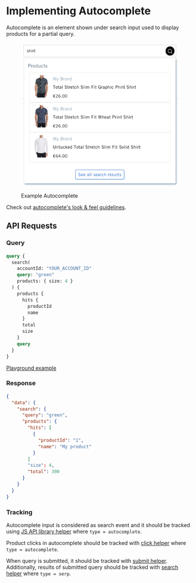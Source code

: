 # Implementing Autocomplete

Autocomplete is an element shown under search input used to display products for a partial query.



<figure><img src="../../../.gitbook/assets/Screenshot 2023-03-31 at 17.28.40.png" alt=""><figcaption><p>Example Autocomplete</p></figcaption></figure>

Check out [autocomplete's look & feel guidelines](https://help.nosto.com/en/articles/7169076-autocomplete-s-look-feel-guidelines).

## API Requests <a href="#autocomplete" id="autocomplete"></a>

### Query <a href="#autocomplete" id="autocomplete"></a>

```graphql
query {
  search(
    accountId: "YOUR_ACCOUNT_ID"
    query: "green"
    products: { size: 4 }
  ) {
    products {
      hits {
        productId
        name
      }
      total
      size
    }
    query
  }
}
```

[Playground example](https://search.nosto.com/v1/graphql?query=%7B%0A%20%20search\(accountId:%20%22YOUR\_ACCOUNT\_ID%22,%20query:%20%22green%22,%20products:%20%7Bsize:%204%7D\)%20%7B%0A%20%20%20%20products%20%7B%0A%20%20%20%20%20%20hits%20%7B%0A%20%20%20%20%20%20%20%20productId%0A%20%20%20%20%20%20%20%20name%0A%20%20%20%20%20%20%7D%0A%20%20%20%20%20%20total%0A%20%20%20%20%20%20size%0A%20%20%20%20%7D%0A%20%20%20%20query%0A%20%20%7D%0A%7D)

### Response

```json
{
  "data": {
    "search": {
      "query": "green",
      "products": {
        "hits": [
          {
            "productId": "1",
            "name": "My product"
          }
        ]
        "size": 4,
        "total": 300
      }
    }
  }
}
```



### Tracking

Autocomplete input is considered as search event and it should be tracked using [JS API library helper](../../../apis/js-apis/search.md#search) where `type = autocomplete`.

Product clicks in autocomplete should be tracked with [click helper](../../../apis/js-apis/search.md#search-product-click) where `type = autocomplete`.

When query is submitted, it should be tracked with [submit helper](../../../apis/js-apis/search.md#search-form-submit). Additionally, results of submitted query should be tracked with [search helper](../../../apis/js-apis/search.md#search) where `type = serp`.&#x20;
